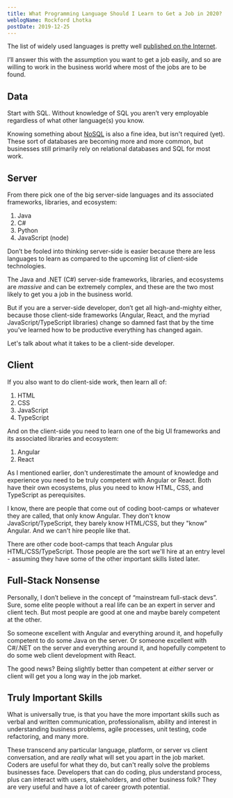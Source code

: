 ```yaml
---
title: What Programming Language Should I Learn to Get a Job in 2020?
weblogName: Rockford Lhotka
postDate: 2019-12-25
---
```

The list of widely used languages is pretty well [published on the Internet](https://www.tiobe.com/tiobe-index/).

I’ll answer this with the assumption you want to get a job easily, and so are willing to work in the business world where most of the jobs are to be found.

## Data

Start with SQL. Without knowledge of SQL you aren’t very employable regardless of what other language(s) you know.

Knowing something about [NoSQL](https://en.wikipedia.org/wiki/NoSQL) is also a fine idea, but isn't required (yet). These sort of databases are becoming more and more common, but businesses still primarily rely on relational databases and SQL for most work.

## Server

From there pick one of the big server-side languages and its associated frameworks, libraries, and ecosystem:

1. Java
2. C#
3. Python
4. JavaScript (node)

Don’t be fooled into thinking server-side is easier because there are less languages to learn as compared to the upcoming list of client-side technologies.

The Java and .NET (C#) server-side frameworks, libraries, and ecosystems are *massive* and can be extremely complex, and these are the two most likely to get you a job in the business world.

But if you are a server-side developer, don’t get all high-and-mighty either, because those client-side frameworks (Angular, React, and the myriad JavaScript/TypeScript libraries) change so damned fast that by the time you’ve learned how to be productive everything has changed again.

Let's talk about what it takes to be a client-side developer.

## Client

If you also want to do client-side work, then learn all of:

1. HTML
2. CSS
3. JavaScript
4. TypeScript

And on the client-side you need to learn one of the big UI frameworks and its associated libraries and ecosystem:

1. Angular
2. React

As I mentioned earlier, don't underestimate the amount of knowledge and experience you need to be truly competent with Angular or React. Both have their own ecosystems, plus you need to know HTML, CSS, and TypeScript as perequisites.

I know, there are people that come out of coding boot-camps or whatever they are called, that only know Angular. They don't know JavaScript/TypeScript, they barely know HTML/CSS, but they "know" Angular. And we can't hire people like that.

There are other code boot-camps that teach Angular plus HTML/CSS/TypeScript. Those people are the sort we'll hire at an entry level - assuming they have some of the other important skills listed later.

## Full-Stack Nonsense

Personally, I don’t believe in the concept of “mainstream full-stack devs”. Sure, some elite people without a real life can be an expert in server and client tech. But most people are good at one and maybe barely competent at the other.

So someone excellent with Angular and everything around it, and hopefully competent to do some Java on the server. Or someone excellent with C#/.NET on the server and everything around it, and hopefully competent to do some web client development with React.

The good news? Being slightly better than competent at *either* server or client will get you a long way in the job market.

## Truly Important Skills

What is universally true, is that you have the more important skills such as verbal and written communication, professionalism, ability and interest in understanding business problems, agile processes, unit testing, code refactoring, and many more. 

These transcend any particular language, platform, or server vs client conversation, and are *really* what will set you apart in the job market. Coders are useful for what they do, but can't really solve the problems businesses face. Developers that can do coding, plus understand process, plus can interact with users, stakeholders, and other business folk? They are very useful and have a lot of career growth potential.
